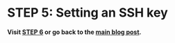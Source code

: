 # **STEP 5: Setting an SSH key**

**Visit [STEP 6](https://francgarcia.github.io/cse15l-lab-reports/optimizing.html) or go back to the [main blog post](https://francgarcia.github.io/cse15l-lab-reports/lab-report-week-1-week-2.html).**
